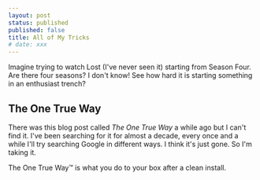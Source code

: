 ```yaml
---
layout: post
status: published
published: false
title: All of My Tricks
# date: xxx
---
```


Imagine trying to watch Lost (I've never seen it) starting from Season
Four.  Are there four seasons?  I don't know!  See how hard it is
starting something in an enthusiast trench?

## The One True Way

There was this blog post called _The One True Way_ a while ago but I
can't find it.  I've been searching for it for almost a decade, every
once and a while I'll try searching Google in different ways.  I think
it's just gone.  So I'm taking it.


The One True Way™ is what you do to your box after a clean install.



